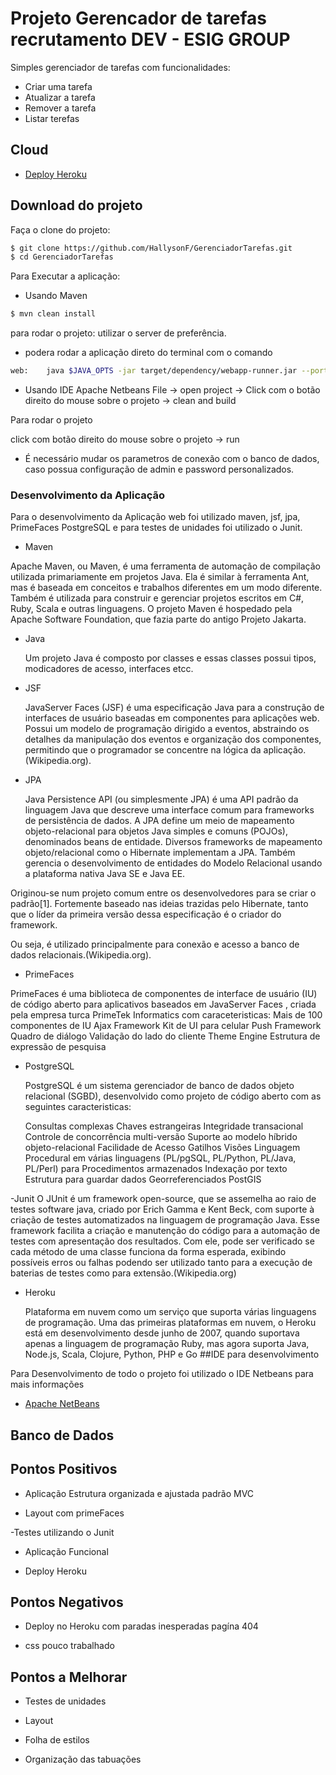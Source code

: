 # Projeto Gerencador de tarefas recrutamento DEV - ESIG GROUP

Simples gerenciador de tarefas com funcionalidades:

- Criar uma tarefa
- Atualizar a tarefa
- Remover a tarefa
- Listar terefas

## Cloud

* [ Deploy Heroku ](https://gerenciatar.herokuapp.com/ )

## Download do projeto

Faça o clone do projeto:

```bash
$ git clone https://github.com/HallysonF/GerenciadorTarefas.git
$ cd GerenciadorTarefas
```
Para Executar a aplicação:

- Usando Maven

```bash
$ mvn clean install

```
para rodar o projeto: utilizar o server de preferência.
- podera rodar a aplicação direto do terminal com o comando

```bash
web:    java $JAVA_OPTS -jar target/dependency/webapp-runner.jar --port $PORT target/*.war

```

- Usando IDE Apache Netbeans
File -> open project -> Click com o botão direito do mouse sobre o projeto -> clean and build

Para rodar o projeto 

click com botão direito do mouse sobre o projeto -> run

* É necessário mudar os parametros de conexão com o banco de dados, caso possua configuração de admin e password personalizados.

### Desenvolvimento da Aplicação

Para o desenvolvimento da Aplicação web foi utilizado maven, jsf,  jpa, PrimeFaces PostgreSQL e para testes de unidades foi utilizado o Junit.
- Maven 

Apache Maven, ou Maven, é uma ferramenta de automação de compilação utilizada primariamente em projetos Java. Ela é similar à ferramenta Ant, mas é baseada em conceitos e trabalhos diferentes em um modo diferente. Também é utilizada para construir e gerenciar projetos escritos em C#, Ruby, Scala e outras linguagens. O projeto Maven é hospedado pela Apache Software Foundation, que fazia parte do antigo Projeto Jakarta.

- Java

  Um projeto Java é composto por classes e essas classes possui tipos, modicadores de acesso, interfaces etcc.

- JSF
  
  JavaServer Faces (JSF) é uma especificação Java para a construção de interfaces de usuário baseadas em componentes para aplicações web. Possui um modelo de programação dirigido a eventos, abstraindo os detalhes da manipulação dos eventos e organização dos componentes, permitindo que o programador se concentre na lógica da aplicação.(Wikipedia.org).
  
  
- JPA

  Java Persistence API (ou simplesmente JPA) é uma API padrão da linguagem Java que descreve uma interface comum para frameworks de persistência de dados. A JPA define um meio de mapeamento objeto-relacional para objetos Java simples e comuns (POJOs), denominados beans de entidade. Diversos frameworks de mapeamento objeto/relacional como o Hibernate implementam a JPA. Também gerencia o desenvolvimento de entidades do Modelo Relacional usando a plataforma nativa Java SE e Java EE.

Originou-se num projeto comum entre os desenvolvedores para se criar o padrão[1]. Fortemente baseado nas ideias trazidas pelo Hibernate, tanto que o líder da primeira versão dessa especificação é o criador do framework.

Ou seja, é utilizado principalmente para conexão e acesso a banco de dados relacionais.(Wikipedia.org).


- PrimeFaces

 PrimeFaces é uma biblioteca de componentes de interface de usuário (IU) de código aberto para aplicativos baseados em JavaServer Faces , criada pela empresa turca PrimeTek Informatics com caraceteristicas:
    Mais de 100 componentes de IU
    Ajax Framework
    Kit de UI para celular
    Push Framework
    Quadro de diálogo
    Validação do lado do cliente
    Theme Engine
    Estrutura de expressão de pesquisa
  
  
- PostgreSQL

  PostgreSQL é um sistema gerenciador de banco de dados objeto relacional (SGBD), desenvolvido como projeto de código aberto com as seguintes caracteristicas:

  Consultas complexas
  Chaves estrangeiras
  Integridade transacional
  Controle de concorrência multi-versão
  Suporte ao modelo híbrido objeto-relacional
  Facilidade de Acesso
  Gatilhos
  Visões
  Linguagem Procedural em várias linguagens (PL/pgSQL, PL/Python, PL/Java, PL/Perl) para Procedimentos armazenados
  Indexação por texto
  Estrutura para guardar dados Georreferenciados PostGIS

-Junit
  O JUnit é um framework open-source, que se assemelha ao raio de testes software java, criado por Erich Gamma e Kent Beck, com suporte à criação de testes automatizados na linguagem de programação Java.
Esse framework facilita a criação e manutenção do código para a automação de testes com apresentação dos resultados. Com ele, pode ser verificado se cada método de uma classe funciona da forma esperada, exibindo possíveis erros ou falhas podendo ser utilizado tanto para a execução de baterias de testes como para extensão.(Wikipedia.org)
- Heroku

  Plataforma em nuvem como um serviço que suporta várias linguagens de programação. Uma das primeiras plataformas em nuvem, o Heroku está em desenvolvimento desde junho de 2007, quando suportava apenas a linguagem de programação Ruby, mas agora suporta Java, Node.js, Scala, Clojure, Python, PHP e Go
##IDE para desenvolvimento

Para Desenvolvimento de todo o projeto foi utilizado o IDE Netbeans para mais informações
* [Apache NetBeans](https://netbeans.apache.org/)
## Banco de Dados


## Pontos Positivos

- Aplicação Estrutura organizada e ajustada padrão MVC

- Layout com primeFaces

-Testes utilizando o Junit

- Aplicação Funcional

- Deploy Heroku

## Pontos Negativos

- Deploy no Heroku com paradas inesperadas pagína 404

- css pouco trabalhado

## Pontos a Melhorar

- Testes de unidades

- Layout

- Folha de estilos

- Organização das tabuações
